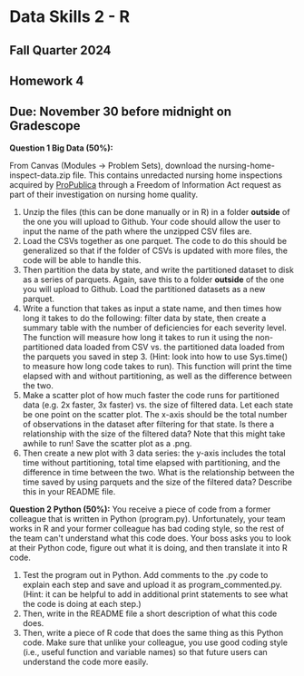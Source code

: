 # Data Skills 2 - R
## Fall Quarter 2024

## Homework 4
## Due: November 30 before midnight on Gradescope

__Question 1 Big Data (50%):__

From Canvas (Modules -> Problem Sets), download the nursing-home-inspect-data.zip file. This contains unredacted nursing home inspections acquired by [ProPublica](https://projects.propublica.org/nursing-homes/) through a Freedom of Information Act request as part of their investigation on nursing home quality.

1. Unzip the files (this can be done manually or in R) in a folder __outside__ of the one you will upload to Github. Your code should allow the user to input the name of the path where the unzipped CSV files are.
2. Load the CSVs together as one parquet. The code to do this should be generalized so that if the folder of CSVs is updated with more files, the code will be able to handle this. 
3. Then partition the data by state, and write the partitioned dataset to disk as a series of parquets. Again, save this to a folder  __outside__ of the one you will upload to Github. Load the partitioned datasets as a new parquet.
4. Write a function that takes as input a state name, and then times how long it takes to do the following: filter data by state, then create a summary table with the number of deficiencies for each severity level. The function will measure how long it takes to run it using the non-partitioned data loaded from CSV vs. the partitioned data loaded from the parquets you saved in step 3. (Hint: look into how to use Sys.time() to measure how long code takes to run). This function will print the time elapsed with and without partitioning, as well as the difference between the two.
5. Make a scatter plot of how much faster the code runs for partitioned data (e.g. 2x faster, 3x faster) vs. the size of filtered data. Let each state be one point on the scatter plot. The x-axis should be the total number of observations in the dataset after filtering for that state. Is there a relationship with the size of the filtered data? Note that this might take awhile to run! Save the scatter plot as a .png. 
6. Then create a new plot with 3 data series: the y-axis includes the total time without partitioning, total time elapsed with partitioning, and the difference in time between the two.  What is the relationship between the time saved by using parquets and the size of the filtered data? Describe this in your README file.


__Question 2 Python (50%):__ 
You receive a piece of code from a former colleague that is written in Python (program.py). Unfortunately, your team works in R and your former colleague has bad coding style, so the rest of the team can't understand what this code does. Your boss asks you to look at their Python code, figure out what it is doing, and then translate it into R code. 
1. Test the program out in Python. Add comments to the .py code to explain each step and save and upload it as program_commented.py. (Hint: it can be helpful to add in additional print statements to see what the code is doing at each step.)
2. Then, write in the README file a short description of what this code does.
3. Then, write a piece of R code that does the same thing as this Python code. Make sure that unlike your colleague, you use good coding style (i.e., useful function and variable names) so that future users can understand the code more easily.
